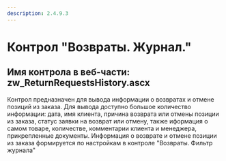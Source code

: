 ```yaml
---
description: 2.4.9.3
---
```


# Контрол "Возвраты. Журнал."

## Имя контрола в веб-части: zw\_ReturnRequestsHistory.ascx

Контрол предназначен для вывода информации о возвратах и отмене позиций из заказа. Для вывода доступно большое количество информации: дата, имя клиента, причина возврата или отмены позиции из заказа, статус заявки на возврат или отмену, также иформация о самом товаре, количестве, комментарии клиента и менеджера, прикрепленные документы. Информация о возврате и отмене позиции из заказа формируется по настройкам в контроле "Возвраты. Фильтр журнала"

